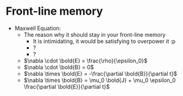 # Front-line memory
- Maxwell Equation:
  - The reason why it should stay in your front-line memory
    - It is intimidating, it would be satisfying to overpower it :p
    - ?
    - ?
  - $\nabla \cdot \bold{E} = \frac{\rho}{\epsilon_0}$
  - $\nabla \cdot \bold{B} = 0$
  - $\nabla \times \bold{E} = -\frac{\partial \bold{B}}{\partial t}$
  - $\nabla \times \bold{B} = \mu_0 \bold{J} + \mu_0 \epsilon_0 \frac{\partial \bold{E}}{\partial t}$